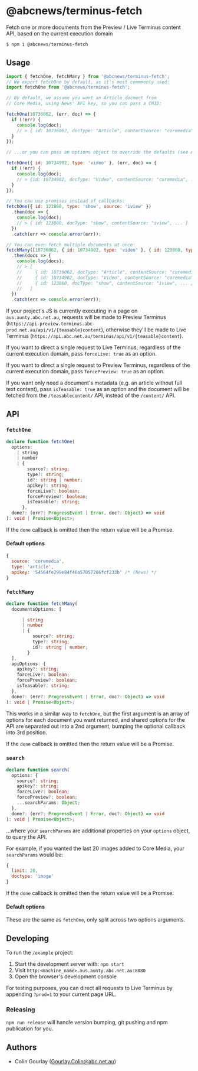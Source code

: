 # @abcnews/terminus-fetch

Fetch one or more documents from the Preview / Live Terminus content API, based on the current execution domain

```sh
$ npm i @abcnews/terminus-fetch
```

## Usage

```js
import { fetchOne, fetchMany } from '@abcnews/terminus-fetch';
// We export fetchOne by default, as it's most commmonly used:
import fetchOne from '@abcnews/terminus-fetch';

// By default, we assume you want an Article docment from
// Core Media, using News' API key, so you can pass a CMID:

fetchOne(10736062, (err, doc) => {
  if (!err) {
    console.log(doc);
    // > { id: 10736062, docType: "Article", contentSource: "coremedia", ... }
  }
});

// ...or you can pass an options object to override the defaults (see API below):

fetchOne({ id: 10734902, type: 'video' }, (err, doc) => {
  if (!err) {
    console.log(doc);
    // > {id: 10734902, docType: "Video", contentSource: "coremedia", ... }
  }
});

// You can use promises instead of callbacks:
fetchOne({ id: 123860, type: 'show', source: 'iview' })
  .then(doc => {
    console.log(doc);
    // > { id: 123860, docType: "show", contentSource: "iview", ... }
  })
  .catch(err => console.error(err));

// You can even fetch multiple documents at once:
fetchMany([10736062, { id: 10734902, type: 'video' }, { id: 123860, type: 'show', source: 'iview' }])
  .then(docs => {
    console.log(docs);
    // > [
    //     { id: 10736062, docType: "Article", contentSource: "coremedia", ... },
    //     { id: 10734902, docType: "Video", contentSource: "coremedia", ... },
    //     { id: 123860, docType: "show", contentSource: "iview", ... }
    //   ]
  })
  .catch(err => console.error(err));
```

If your project's JS is currently executing in a page on `aus.aunty.abc.net.au`, requests will be made to Preview Terminus (`https://api-preview.terminus.abc-prod.net.au/api/v1/{teasable}content`), otherwise they'll be made to Live Terminus (`https://api.abc.net.au/terminus/api/v1/{teasable}content`).

If you want to direct a single request to Live Terminus, regardless of the current execution domain, pass `forceLive: true` as an option.

If you want to direct a single request to Preview Terminus, regardless of the current execution domain, pass `forcePreview: true` as an option.

If you want only need a document's metadata (e.g. an article without full text content), pass `isTeasable: true` as an option and the document will be fetched from the `/teasablecontent/` API, instead of the `/content/` API.

## API

### `fetchOne`

```ts
declare function fetchOne(
  options:
    | string
    | number
    | {
        source?: string;
        type?: string;
        id?: string | number;
        apikey?: string;
        forceLive?: boolean;
        forcePreview?: boolean;
        isTeasable?: string;
      },
  done?: (err?: ProgressEvent | Error, doc?: Object) => void
): void | Promise<Object>;
```

If the `done` callback is omitted then the return value will be a Promise.

#### Default options

```js
{
  source: 'coremedia',
  type: 'article',
  apikey: '54564fe299e84f46a57057266fcf233b' /* (News) */
}
```

### `fetchMany`

```ts
declare function fetchMany(
  documentsOptions: [

      | string
      | number
      | {
          source?: string;
          type?: string;
          id?: string | number;
        }
  ],
  apiOptions: {
    apikey?: string;
    forceLive?: boolean;
    forcePreview?: boolean;
    isTeasable?: string;
  },
  done?: (err?: ProgressEvent | Error, doc?: Object) => void
): void | Promise<Object>;
```

This works in a similar way to `fetchOne`, but the first argument is an array of options for each document you want returned, and shared options for the API are separated out into a 2nd argument, bumping the optional callback into 3rd position.

If the `done` callback is omitted then the return value will be a Promise.

### `search`

```ts
declare function search(
  options: {
    source?: string;
    apikey?: string;
    forceLive?: boolean;
    forcePreview?: boolean;
    ...searchParams: Object;
  },
  done?: (err?: ProgressEvent | Error, doc?: Object) => void
): void | Promise<Object>;
```

...where your `searchParams` are additional properties on your `options` object, to query the API.

For example, if you wanted the last 20 images added to Core Media, your `searchParams` would be:

```js
{
  limit: 20,
  doctype: 'image'
}
```

If the `done` callback is omitted then the return value will be a Promise.

#### Default options

These are the same as `fetchOne`, only split across two options arguments.

## Developing

To run the `/example` project:

1. Start the development server with: `npm start`
2. Visit `http:<machine_name>.aus.aunty.abc.net.au:8080`
3. Open the browser's development console

For testing purposes, you can direct all requests to Live Terminus by appending `?prod=1` to your current page URL.

### Releasing

`npm run release` will handle version bumping, git pushing and npm publication for you.

## Authors

- Colin Gourlay ([Gourlay.Colin@abc.net.au](mailto:Gourlay.Colin@abc.net.au))
